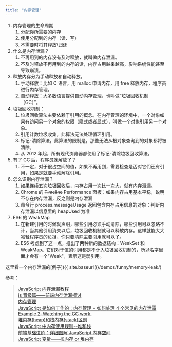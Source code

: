 ```yaml
---
title: "内存管理"
---
```


1. 内存管理的生命周期
   1. 分配你所需要的内存
   1. 使用分配到的内存（读、写）
   1. 不需要时将其释放\归还
1. 什么是内存泄漏？
   1. 不再用到的内存没有及时释放，就叫做内存泄漏。
   1. 不及时释放不再用到的内存的话，内存占用越来越高，影响系统性能甚至导致崩溃。
1. 释放内存分为手动释放和自动释放。
   1. 手动释放：比如 C 语言，用 malloc 申请内存，用 free 释放内存，程序员进行内存管理。
   1. 自动释放：大多数语言提供自动内存管理，也叫做“垃圾回收机制（GC）”。
1. 垃圾回收机制：
   1. 垃圾回收算法主要依赖于引用的概念。在内存管理的环境中，一个对象如果有访问另一个对象的权限（隐式或者显式），叫做一个对象引用另一个对象。
   1. 引用计数垃圾收集，此算法无法处理循环引用。
   1. 标记-清除算法，此算法的限制是，那些无法从根对象查询到的对象都将被清除。
   1. 从 2012 年起，所有现代浏览器都使用了标记-清除垃圾回收算法。
1. 有了 GC 后，程序员就解放了？
   1. 不一定，对于很占空间的值，如果不再用到，需要检查是否对它们还有引用，如果是就要手动解除引用。
1. 怎么识别内存泄漏？
   1. 如果连续五次垃圾回收后，内存占用一次比一次大，就有内存泄漏。
   1. Chrome 的 ~~Timeline~~ Performance 面板：如果内存占用基本平稳，说明不存在内存泄漏，反之则是内存泄漏
   1. 命令行 process.messageUsage 返回包含内存占用信息的对象：判断内存泄漏以信息里的 heapUsed 为准
1. ES6 的 WeakMap
   1. 在新建引用的时候就声明，哪些引用必须手动清除，哪些引用可以忽略不计，当其他引用消失以后，垃圾回收机制就可以释放内存。这样就能大大减轻程序员的负担，你只要清除主要引用就可以了。
   1. ES6 考虑到了这一点，推出了两种新的数据结构：WeakSet 和 WeakMap。它们对于值的引用都是不计入垃圾回收机制的，所以名字里面才会有一个"Weak"，表示这是弱引用。

这里看一个内存泄漏的[例子]({{ site.baseurl }}/demos/funny/memory-leak/)

参考：
> [JavaScript 内存泄漏教程](http://www.ruanyifeng.com/blog/2017/04/memory-leak.html)  
> [js 晋级篇——前端内存泄漏探讨](https://www.cnblogs.com/chuaWeb/p/5196330.html)  
> [内存管理](https://developer.mozilla.org/zh-CN/docs/Web/JavaScript/Memory_Management)  
> [JavaScript 是如何工作的：内存管理 + 如何处理 4 个常见的内存泄露](https://segmentfault.com/a/1190000011411121)  
> [Example 2: Watching the GC work.](https://developer.chrome.com/devtools/docs/demos/memory/example2)  
> [堆内存(heap)和栈内存(stack)区别](https://blog.csdn.net/qq_35923749/article/details/79517397)  
> [JavaScript 中内存使用规则--堆和栈](https://www.cnblogs.com/jiangk1214/p/6650957.html)  
> [前端基础进阶：详细图解 JavaScript 内存空间](https://juejin.im/entry/589c29a9b123db16a3c18adf)  
> [JavaScript 变量——栈内存 or 堆内存](https://blog.csdn.net/xdd19910505/article/details/41900693)
> [](https://developers.google.com/web/tools/chrome-devtools/memory-problems/?hl=zh-cn)
